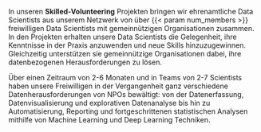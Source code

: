 
In unseren **Skilled-Volunteering** Projekten bringen wir ehrenamtliche Data Scientists aus unserem Netzwerk von über {{< param num_members >}} freiwilligen Data Scientists mit gemeinnützigen Organisationen zusammen. In den Projekten erhalten unsere Data Scientists die Gelegenheit, ihre Kenntnisse in der Praxis anzuwenden und neue Skills hinzuzugewinnen. Gleichzeitig unterstützen sie gemeinnützige Organisationen dabei, ihre datenbezogenen Herausforderungen zu lösen. 

Über einen Zeitraum von 2-6 Monaten und in Teams von 2-7 Scientists haben unsere Freiwilligen in der Vergangenheit ganz verschiedene Datenherausforderungen von NPOs bewältigt: von der Datenerfassung, Datenvisualisierung und explorativen Datenanalyse bis hin zu Automatisierung, Reporting und fortgeschrittenen statistischen Analysen mithilfe von Machine Learning und Deep Learning Techniken.


